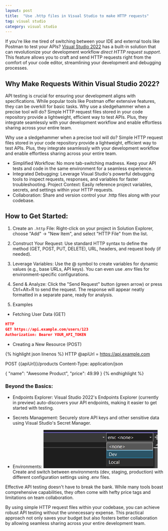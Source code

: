 ```yaml
---
layout: post
title:  "Use .http files in Visual Studio to make HTTP requests"
tag: visual studio
category: visual studio
---
```


If you're like me tired of switching between your IDE and external tools like Postman to test your APIs? 
[Visual Studio 2022](https://learn.microsoft.com/en-us/aspnet/core/test/http-files?view=aspnetcore-8.0) has a built-in solution that can revolutionize your development workflow *direct HTTP request support*. This feature allows you to craft and send HTTP requests right from the comfort of your code editor, streamlining your development and debugging processes.

## Why Make Requests Within Visual Studio 2022?

API testing is crucial for ensuring your development aligns with specifications.  While popular tools like Postman offer extensive features, they can be overkill for basic tasks. Why use a sledgehammer when a precise tool will do?  Simple HTTP request files stored in your code repository provide a lightweight, efficient way to test APIs.  Plus, they integrate seamlessly with your development workflow and enable effortless sharing across your entire team.

Why use a sledgehammer when a precise tool will do?  Simple HTTP request files stored in your code repository provide a lightweight, efficient way to test APIs.  Plus, they integrate seamlessly with your development workflow and enable effortless sharing across your entire team.

- Simplified Workflow: No more tab-switching madness. Keep your API tests and code in the same environment for a seamless experience.
- Integrated Debugging: Leverage Visual Studio's powerful debugging tools to inspect requests, responses, and variables for faster troubleshooting.
Project Context: Easily reference project variables, secrets, and settings within your HTTP requests.
- Collaboration: Share and version control your .http files along with your codebase.

## How to Get Started:
1. Create an `.http` File: Right-click on your project in Solution Explorer, choose "Add" -> "New Item", and select "HTTP File" from the list.

2. Construct Your Request: Use standard HTTP syntax to define the method (GET, POST, PUT, DELETE), URL, headers, and request body (if needed).

3. Leverage Variables: Use the @ symbol to create variables for dynamic values (e.g., base URLs, API keys). You can even use .env files for environment-specific configurations.

4. Send & Analyze: Click the "Send Request" button (green arrow) or press Ctrl+Alt+R to send the request. The response will appear neatly formatted in a separate pane, ready for analysis.

5. Examples

- Fetching User Data (GET)

```json
HTTP
GET https://api.example.com/users/123
Authorization: Bearer YOUR_API_TOKEN 
```
- Creating a New Resource (POST)

{% highlight json linenos %}
HTTP
@apiUrl = https://api.example.com

POST {{apiUrl}}/products 
Content-Type: application/json

{
    "name": "Awesome Product",
    "price": 49.99
}
{% endhighlight %}


### Beyond the Basics:
- Endpoints Explorer: Visual Studio 2022's Endpoints Explorer (currently in preview) auto-discovers your API endpoints, making it easier to get started with testing.

- Secrets Management: Securely store API keys and other sensitive data using Visual Studio's Secret Manager.

- Environments: 
![Select enviroment for http requests](../_imgs/http-env-visualtudio.jpeg)
Create and switch between environments (dev, staging, production) with different configuration settings using .env files.

Effective API testing doesn't have to break the bank.  While many tools boast comprehensive capabilities, they often come with hefty price tags and limitations on team collaboration.

By using simple HTTP request files within your codebase, you can achieve robust API testing without the unnecessary expense.  This practical approach not only saves your budget but also fosters better collaboration by allowing seamless sharing across your entire development team.
